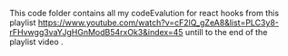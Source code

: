 This code folder contains all my codeEvalution for react hooks from this playlist https://www.youtube.com/watch?v=cF2lQ_gZeA8&list=PLC3y8-rFHvwgg3vaYJgHGnModB54rxOk3&index=45 untill to the  end of the playlist video .